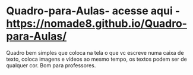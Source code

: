 # Quadro-para-Aulas-  acesse aqui - https://nomade8.github.io/Quadro-para-Aulas/
Quadro bem simples que coloca na tela o que vc escreve numa caixa de texto, coloca imagens e vídeos ao mesmo tempo,  os textos podem ser de qualquer cor. Bom para professores.
